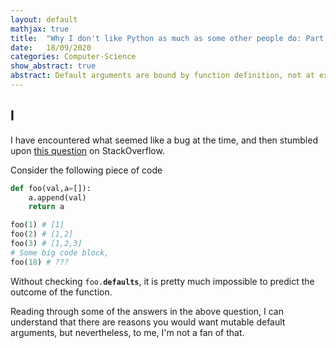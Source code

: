 ```yaml
---
layout: default
mathjax: true
title:  "Why I don't like Python as much as some other people do: Part 1 of ∞"
date:   18/09/2020 
categories: Computer-Science
show_abstract: true
abstract: Default arguments are bound by function definition, not at execution.
---
```


## I

I have encountered what seemed like a bug at the time, and then stumbled upon [this question](https://stackoverflow.com/questions/1132941/least-astonishment-and-the-mutable-default-argument) on StackOverflow. 

Consider the following piece of code 
```python
def foo(val,a=[]):
    a.append(val)
    return a

foo(1) # [1]
foo(2) # [1,2]
foo(3) # [1,2,3]
# Some big code block, 
foo(18) # ???
```

Without checking <code>foo.__defaults__</code>, it is pretty much impossible to predict the outcome of the function. 

Reading through some of the answers in the above question, I can understand that there are reasons you would want mutable default arguments, but nevertheless, to me, I'm not a fan of that.

